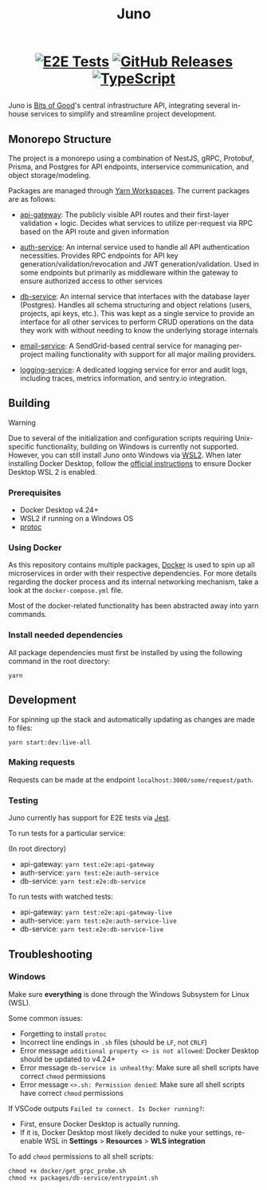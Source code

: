 <h1 align="center">
  Juno

  <div align="center">
  <br/>
    
  <a href="">![E2E Tests](https://img.shields.io/github/actions/workflow/status/GTBitsOfGood/juno/e2e-tests.yml?style=for-the-badge)</a> 
  <a href="">![GitHub Releases](https://img.shields.io/github/v/release/GTBitsOfGood/juno?include_prereleases&style=for-the-badge)</a>
  <a href="">![TypeScript](https://img.shields.io/badge/typescript-%23007ACC.svg?style=for-the-badge&logo=typescript&logoColor=white)</a>

  </div>
</h1>

Juno is [Bits of Good](https://bitsofgood.org/)'s central infrastructure API, integrating several in-house services to simplify and streamline project development.

## Monorepo Structure

The project is a monorepo using a combination of NestJS, gRPC, Protobuf, Prisma, and Postgres for API endpoints, interservice communication, and object storage/modeling.

Packages are managed through [Yarn Workspaces](https://yarnpkg.com/features/workspaces). The current packages are as follows:

- [api-gateway](./packages/api-gateway/): The publicly visible API routes and their first-layer validation + logic. Decides what services to utilize per-request via RPC based on the API route and given information
  
- [auth-service](./packages/auth-service/): An internal service used to handle all API authentication necessities. Provides RPC endpoints for API key generation/validation/revocation and JWT generation/validation. Used in some endpoints but primarily as middleware within the gateway to ensure authorized access to other services

- [db-service](./packages/db-service/): An internal service that interfaces with the database layer (Postgres). Handles all schema structuring and object relations (users, projects, api keys, etc.). This was kept as a single service to provide an interface for all other services to perform CRUD operations on the data they work with without needing to know the underlying storage internals
  
- [email-service](./packages/email-service/): A SendGrid-based central service for managing per-project mailing functionality with support for all major mailing providers.
  
- [logging-service](./packages/logging-service/): A dedicated logging service for error and audit logs, including traces, metrics information, and sentry.io integration.

## Building

> [!WARNING]
> Due to several of the initialization and configuration scripts requiring Unix-specific functionality, building on Windows is currently not supported. However, you can still install Juno onto Windows via [WSL2](https://learn.microsoft.com/en-us/windows/wsl/install). When later installing Docker Desktop, follow the [official instructions](https://docs.docker.com/desktop/wsl/) to ensure Docker Desktop WSL 2 is enabled.

### Prerequisites

- Docker Desktop v4.24+
- WSL2 if running on a Windows OS
- [protoc](https://github.com/protocolbuffers/protobuf)

### Using Docker

As this repository contains multiple packages, [Docker](https://www.docker.com/) is used to spin up all microservices in order with their respective dependencies. For more details regarding the docker process and its internal networking mechanism, take a look at the `docker-compose.yml` file.

Most of the docker-related functionality has been abstracted away into yarn commands.

### Install needed dependencies

All package dependencies must first be installed by using the following command in the root directory:

```
yarn
```

## Development

For spinning up the stack and automatically updating as changes are made to files:

```
yarn start:dev:live-all
```

### Making requests

Requests can be made at the endpoint `localhost:3000/some/request/path`.

### Testing

Juno currently has support for E2E tests via [Jest](https://jestjs.io/).

To run tests for a particular service:

(In root directory)

- api-gateway: `yarn test:e2e:api-gateway`
- auth-service: `yarn test:e2e:auth-service`
- db-service: `yarn test:e2e:db-service`

To run tests with watched tests:

- api-gateway: `yarn test:e2e:api-gateway-live`
- auth-service: `yarn test:e2e:auth-service-live`
- db-service: `yarn test:e2e:db-service-live`

## Troubleshooting

### Windows

Make sure **everything** is done through the Windows Subsystem for Linux (WSL).

Some common issues:
- Forgetting to install `protoc`
- Incorrect line endings in `.sh` files (should be `LF`, not `CRLF`)
- Error message `additional property <> is not allowed`: Docker Desktop should be updated to v4.24+
- Error message `db-service is unhealthy`: Make sure all shell scripts have correct `chmod` permissions
- Error message `<>.sh: Permission denied`: Make sure all shell scripts have correct `chmod` permissions

If VSCode outputs `Failed to connect. Is Docker running?`:

- First, ensure Docker Desktop is actually running.
- If it is, Docker Desktop most likely decided to nuke your settings, re-enable WSL in **Settings** > **Resources** > **WLS integration**

To add `chmod` permissions to all shell scripts:
```
chmod +x docker/get_grpc_probe.sh
chmod +x packages/db-service/entrypoint.sh
```
